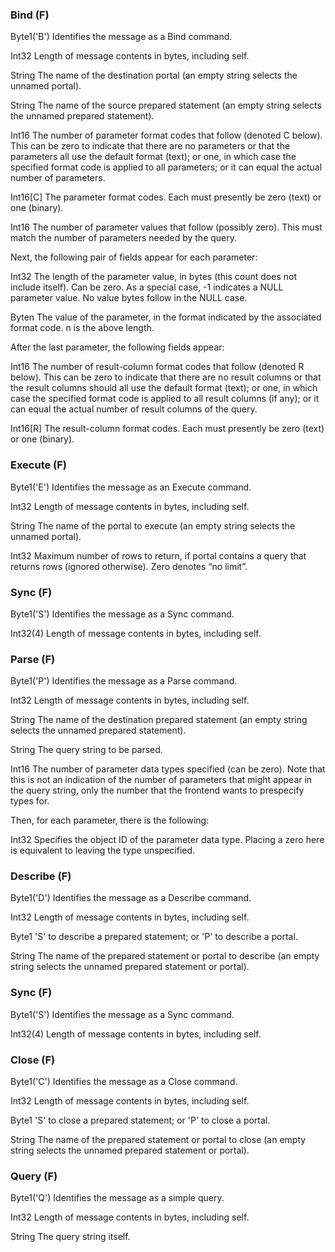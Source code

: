 ### Bind (F) 

Byte1('B')
Identifies the message as a Bind command.

Int32
Length of message contents in bytes, including self.

String
The name of the destination portal (an empty string selects the unnamed portal).

String
The name of the source prepared statement (an empty string selects the unnamed prepared statement).

Int16
The number of parameter format codes that follow (denoted C below). This can be zero to indicate that there are no parameters or that the parameters all use the default format (text); or one, in which case the specified format code is applied to all parameters; or it can equal the actual number of parameters.

Int16[C]
The parameter format codes. Each must presently be zero (text) or one (binary).

Int16
The number of parameter values that follow (possibly zero). This must match the number of parameters needed by the query.

Next, the following pair of fields appear for each parameter:

Int32
The length of the parameter value, in bytes (this count does not include itself). Can be zero. As a special case, -1 indicates a NULL parameter value. No value bytes follow in the NULL case.

Byten
The value of the parameter, in the format indicated by the associated format code. n is the above length.

After the last parameter, the following fields appear:

Int16
The number of result-column format codes that follow (denoted R below). This can be zero to indicate that there are no result columns or that the result columns should all use the default format (text); or one, in which case the specified format code is applied to all result columns (if any); or it can equal the actual number of result columns of the query.

Int16[R]
The result-column format codes. Each must presently be zero (text) or one (binary).

### Execute (F)

Byte1('E')
Identifies the message as an Execute command.

Int32
Length of message contents in bytes, including self.

String
The name of the portal to execute (an empty string selects the unnamed portal).

Int32
Maximum number of rows to return, if portal contains a query that returns rows (ignored otherwise). Zero denotes “no limit”.

### Sync (F) 

Byte1('S')
Identifies the message as a Sync command.

Int32(4)
Length of message contents in bytes, including self.

### Parse (F) 

Byte1('P')
Identifies the message as a Parse command.

Int32
Length of message contents in bytes, including self.

String
The name of the destination prepared statement (an empty string selects the unnamed prepared statement).

String
The query string to be parsed.

Int16
The number of parameter data types specified (can be zero). Note that this is not an indication of the number of parameters that might appear in the query string, only the number that the frontend wants to prespecify types for.

Then, for each parameter, there is the following:

Int32
Specifies the object ID of the parameter data type. Placing a zero here is equivalent to leaving the type unspecified.

### Describe (F) 

Byte1('D')
Identifies the message as a Describe command.

Int32
Length of message contents in bytes, including self.

Byte1
'S' to describe a prepared statement; or 'P' to describe a portal.

String
The name of the prepared statement or portal to describe (an empty string selects the unnamed prepared statement or portal).

### Sync (F) 

Byte1('S')
Identifies the message as a Sync command.

Int32(4)
Length of message contents in bytes, including self.

### Close (F) 

Byte1('C')
Identifies the message as a Close command.

Int32
Length of message contents in bytes, including self.

Byte1
'S' to close a prepared statement; or 'P' to close a portal.

String
The name of the prepared statement or portal to close (an empty string selects the unnamed prepared statement or portal).

### Query (F) 

Byte1('Q')
Identifies the message as a simple query.

Int32
Length of message contents in bytes, including self.

String
The query string itself.